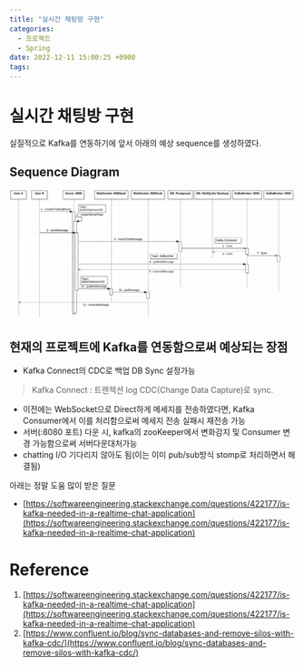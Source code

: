 ```yaml
---
title: "실시간 채팅방 구현"
categories:
  - 프로젝트
  - Spring
date: 2022-12-11 15:00:25 +0900
tags:
---
```

# 실시간 채팅방 구현
실질적으로 Kafka를 연동하기에 앞서 아래의 예상 sequence를 생성하였다.

## Sequence Diagram
![chattingSequenceDiagram](../../assets/img/kafka/chatting.png)

## 현재의 프로젝트에 Kafka를 연동함으로써 예상되는 장점
* Kafka Connect의 CDC로 백업 DB Sync 설정가능
> Kafka Connect : 트랜젝션 log CDC(Change Data Capture)로 sync.
* 이전에는 WebSocket으로 Direct하게 메세지를 전송하였다면, Kafka Consumer에서 이를 처리함으로써 메세지 전송 실패시 재전송 가능
* 서버(:8080 포트) 다운 시, kafka의 zooKeeper에서 변화감지 및 Consumer 변경 가능함으로써 서버다운대처가능
* chatting I/O 기다리지 않아도 됨(이는 이미 pub/sub방식 stomp로 처리하면서 해결됨)

아래는 정말 도움 많이 받은 질문
* [https://softwareengineering.stackexchange.com/questions/422177/is-kafka-needed-in-a-realtime-chat-application](https://softwareengineering.stackexchange.com/questions/422177/is-kafka-needed-in-a-realtime-chat-application)

# Reference
1. [https://softwareengineering.stackexchange.com/questions/422177/is-kafka-needed-in-a-realtime-chat-application](https://softwareengineering.stackexchange.com/questions/422177/is-kafka-needed-in-a-realtime-chat-application)
2. [https://www.confluent.io/blog/sync-databases-and-remove-silos-with-kafka-cdc/](https://www.confluent.io/blog/sync-databases-and-remove-silos-with-kafka-cdc/)

